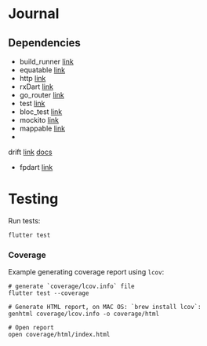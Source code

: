 # Journal

## Dependencies

* build_runner [link](https://pub.dev/packages/build_runner)
* equatable [link](https://pub.dev/packages/equatable)
* http [link](https://pub.dev/packages/http)
* rxDart [link](https://pub.dev/packages/rxdart)
* go_router [link](https://pub.dev/packages/go_router)
* test [link](https://pub.dev/packages/test)
* bloc_test [link](https://pub.dev/packages/bloc_test)
* mockito [link](https://pub.dev/packages/mockito)
* mappable [link](https://pub.dev/packages/dart_mappable)
*
drift [link](https://pub.dev/packages/drift) [docs](https://drift.simonbinder.eu/docs/getting-started/)
* fpdart [link](https://pub.dev/packages/fpdart)

# Testing

Run tests:

```shell
flutter test
```

### Coverage

Example generating coverage report using `lcov`:

```shell
# generate `coverage/lcov.info` file
flutter test --coverage

# Generate HTML report, on MAC OS: `brew install lcov`:
genhtml coverage/lcov.info -o coverage/html

# Open report
open coverage/html/index.html
```
